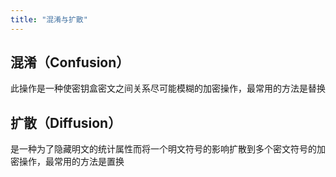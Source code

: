 ```yaml
---
title: "混淆与扩散"
---
```


## 混淆（Confusion）

此操作是一种使密钥盒密文之间关系尽可能模糊的加密操作，最常用的方法是替换

## 扩散（Diffusion）

是一种为了隐藏明文的统计属性而将一个明文符号的影响扩散到多个密文符号的加密操作，最常用的方法是置换

